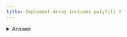 ```yaml
---
title: Implement Array includes polyfill ?
---
```


<details>
    <summary>Answer</summary>
	
```js
Array.prototype.includesImpl = function (value) {
	for (let i = 0; i < this.length; i++) {
		if (this[i] === value) {
			return true
		}
	}
	return false
}
```
</details>
